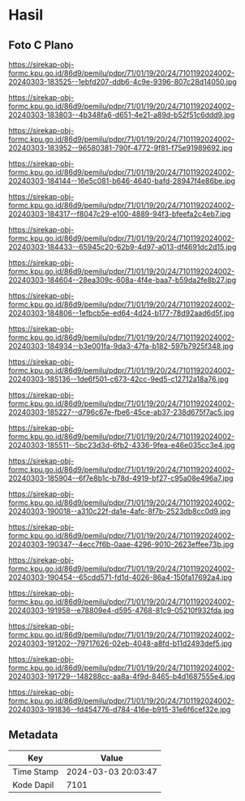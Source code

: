 # Hasil

## Foto C Plano

https://sirekap-obj-formc.kpu.go.id/86d9/pemilu/pdpr/71/01/19/20/24/7101192024002-20240303-183525--1ebfd207-ddb6-4c9e-9396-807c28d14050.jpg

https://sirekap-obj-formc.kpu.go.id/86d9/pemilu/pdpr/71/01/19/20/24/7101192024002-20240303-183803--4b348fa6-d651-4e21-a89d-b52f51c6ddd9.jpg

https://sirekap-obj-formc.kpu.go.id/86d9/pemilu/pdpr/71/01/19/20/24/7101192024002-20240303-183952--96580381-790f-4772-9f81-f75e91989692.jpg

https://sirekap-obj-formc.kpu.go.id/86d9/pemilu/pdpr/71/01/19/20/24/7101192024002-20240303-184144--16e5c081-b646-4640-bafd-28947f4e86be.jpg

https://sirekap-obj-formc.kpu.go.id/86d9/pemilu/pdpr/71/01/19/20/24/7101192024002-20240303-184317--f8047c29-e100-4889-94f3-bfeefa2c4eb7.jpg

https://sirekap-obj-formc.kpu.go.id/86d9/pemilu/pdpr/71/01/19/20/24/7101192024002-20240303-184433--65945c20-62b9-4d97-a013-df4691dc2d15.jpg

https://sirekap-obj-formc.kpu.go.id/86d9/pemilu/pdpr/71/01/19/20/24/7101192024002-20240303-184604--28ea309c-608a-4f4e-baa7-b59da2fe8b27.jpg

https://sirekap-obj-formc.kpu.go.id/86d9/pemilu/pdpr/71/01/19/20/24/7101192024002-20240303-184806--1efbcb5e-ed64-4d24-b177-78d92aad6d5f.jpg

https://sirekap-obj-formc.kpu.go.id/86d9/pemilu/pdpr/71/01/19/20/24/7101192024002-20240303-184934--b3e001fa-9da3-47fa-b182-597b7925f348.jpg

https://sirekap-obj-formc.kpu.go.id/86d9/pemilu/pdpr/71/01/19/20/24/7101192024002-20240303-185136--1de6f501-c673-42cc-9ed5-c12712a18a76.jpg

https://sirekap-obj-formc.kpu.go.id/86d9/pemilu/pdpr/71/01/19/20/24/7101192024002-20240303-185227--d796c67e-fbe6-45ce-ab37-238d675f7ac5.jpg

https://sirekap-obj-formc.kpu.go.id/86d9/pemilu/pdpr/71/01/19/20/24/7101192024002-20240303-185511--5bc23d3d-6fb2-4336-9fea-e46e035cc3e4.jpg

https://sirekap-obj-formc.kpu.go.id/86d9/pemilu/pdpr/71/01/19/20/24/7101192024002-20240303-185904--6f7e8b1c-b78d-4919-bf27-c95a08e496a7.jpg

https://sirekap-obj-formc.kpu.go.id/86d9/pemilu/pdpr/71/01/19/20/24/7101192024002-20240303-190018--a310c22f-da1e-4afc-8f7b-2523db8cc0d9.jpg

https://sirekap-obj-formc.kpu.go.id/86d9/pemilu/pdpr/71/01/19/20/24/7101192024002-20240303-190347--4ecc7f6b-0aae-4296-9010-2623effee73b.jpg

https://sirekap-obj-formc.kpu.go.id/86d9/pemilu/pdpr/71/01/19/20/24/7101192024002-20240303-190454--65cdd571-fd1d-4026-86a4-150fa17692a4.jpg

https://sirekap-obj-formc.kpu.go.id/86d9/pemilu/pdpr/71/01/19/20/24/7101192024002-20240303-191958--e78809e4-d595-4768-81c9-05210f932fda.jpg

https://sirekap-obj-formc.kpu.go.id/86d9/pemilu/pdpr/71/01/19/20/24/7101192024002-20240303-191202--79717626-02eb-4048-a8fd-b11d2493def5.jpg

https://sirekap-obj-formc.kpu.go.id/86d9/pemilu/pdpr/71/01/19/20/24/7101192024002-20240303-191729--148288cc-aa8a-4f9d-8465-b4d1687555e4.jpg

https://sirekap-obj-formc.kpu.go.id/86d9/pemilu/pdpr/71/01/19/20/24/7101192024002-20240303-191836--fd454776-d784-416e-b915-31e6f6cef32e.jpg


## Metadata

| Key        | Value               |
| ---------- | ------------------- |
| Time Stamp | 2024-03-03 20:03:47 |
| Kode Dapil | 7101                |



